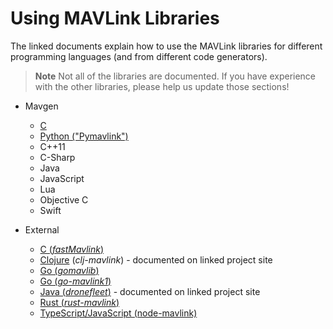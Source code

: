 # Using MAVLink Libraries

The linked documents explain how to use the MAVLink libraries for different programming languages (and from different code generators).

> **Note** Not all of the libraries are documented. If you have experience with the other libraries, please help us update those sections!

* Mavgen
  
  * [C](../mavgen_c/README.md)
  * [Python ("Pymavlink")](../mavgen_python/README.md)
  * C++11
  * C-Sharp
  * Java
  * JavaScript
  * Lua
  * Objective C
  * Swift

* External
  
  * [C (*fastMavlink*)](https://github.com/olliw42/fastmavlink)
  * [Clojure](https://github.com/WickedShell/clj-mavlink) (*clj-mavlink*) - documented on linked project site
  * [Go (*gomavlib*)](https://pkg.go.dev/github.com/aler9/gomavlib)
  * [Go (*go-mavlink1*)](https://github.com/mgr9525/go-mavlink1)
  * [Java (*dronefleet*)](https://github.com/dronefleet/mavlink) - documented on linked project site
  * [Rust (*rust-mavlink*)](https://docs.rs/mavlink/latest/mavlink/)
  * [TypeScript/JavaScript (node-mavlink)](https://github.com/padcom/node-mavlink#readme)